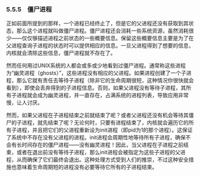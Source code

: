 ### 5.5.5　僵尸进程

正如前面所提到的那样，一个进程已经终止了，但是它的父进程还没有获取到其状态，那么这个进程就叫做僵尸进程。僵尸进程还会消耗一些系统资源，虽然消耗很少——仅仅够描述进程之前状态的一些概要信息。保留这些概要信息主要是为了在父进程查询子进程的状态时可以提供相应的信息。一旦父进程得到了想要的信息，内核就会清除这些信息，僵尸进程就不存在了。

然而任何用过UNIX系统的人都会或多或少地看到过僵尸进程。通常称这些进程为“幽灵进程（ghosts）”，这些进程没有相应的父进程。如果进程创建了一个子进程，那么它就有责任去等待子进程（除非它的生命周期很短，这种情况你很快就会看到），即使会丢弃得到的子进程信息。否则，如果父进程没有等待子进程，其所有子进程就会成为幽灵进程，并一直存在，占满系统的进程列表，导致应用非常慢，让人讨厌。

然而，如果父进程在子进程结束之前就结束了呢？或者父进程还没有机会等待其僵尸的子进程，就先结束了呢？无论何时，只要有进程结束了，内核就会遍历它的所有子进程，并且把它们的父进程重新设为init进程（即pid为1的那个进程）。这保证了系统中不存在没有父进程的进程。init进程会周期性地等待所有子进程，确保不会有长时间存在的僵尸进程——没有幽灵进程！因此，当父进程在子进程之前结束，或者在退出前没有等待子进程，那么init进程会被指定为这些子进程的父进程，从而确保了它们最终会退出。这种处理方式受到人们的推崇，不过这种安全措施也意味着生命周期短的进程没有必要等待它所有的子进程结束。

